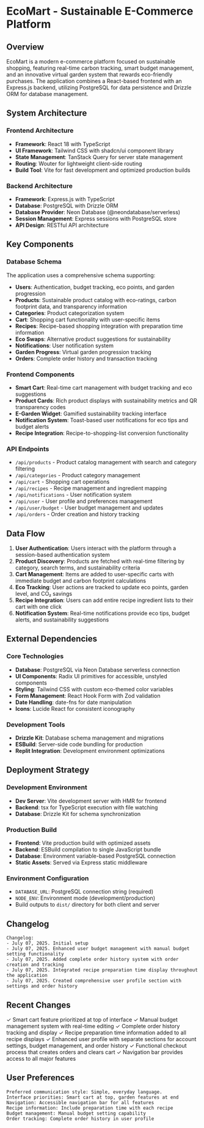 # EcoMart - Sustainable E-Commerce Platform

## Overview

EcoMart is a modern e-commerce platform focused on sustainable shopping, featuring real-time carbon tracking, smart budget management, and an innovative virtual garden system that rewards eco-friendly purchases. The application combines a React-based frontend with an Express.js backend, utilizing PostgreSQL for data persistence and Drizzle ORM for database management.

## System Architecture

### Frontend Architecture
- **Framework**: React 18 with TypeScript
- **UI Framework**: Tailwind CSS with shadcn/ui component library
- **State Management**: TanStack Query for server state management
- **Routing**: Wouter for lightweight client-side routing
- **Build Tool**: Vite for fast development and optimized production builds

### Backend Architecture
- **Framework**: Express.js with TypeScript
- **Database**: PostgreSQL with Drizzle ORM
- **Database Provider**: Neon Database (@neondatabase/serverless)
- **Session Management**: Express sessions with PostgreSQL store
- **API Design**: RESTful API architecture

## Key Components

### Database Schema
The application uses a comprehensive schema supporting:
- **Users**: Authentication, budget tracking, eco points, and garden progression
- **Products**: Sustainable product catalog with eco-ratings, carbon footprint data, and transparency information
- **Categories**: Product categorization system
- **Cart**: Shopping cart functionality with user-specific items
- **Recipes**: Recipe-based shopping integration with preparation time information
- **Eco Swaps**: Alternative product suggestions for sustainability
- **Notifications**: User notification system
- **Garden Progress**: Virtual garden progression tracking
- **Orders**: Complete order history and transaction tracking

### Frontend Components
- **Smart Cart**: Real-time cart management with budget tracking and eco suggestions
- **Product Cards**: Rich product displays with sustainability metrics and QR transparency codes
- **E-Garden Widget**: Gamified sustainability tracking interface
- **Notification System**: Toast-based user notifications for eco tips and budget alerts
- **Recipe Integration**: Recipe-to-shopping-list conversion functionality

### API Endpoints
- `/api/products` - Product catalog management with search and category filtering
- `/api/categories` - Product category management
- `/api/cart` - Shopping cart operations
- `/api/recipes` - Recipe management and ingredient mapping
- `/api/notifications` - User notification system
- `/api/user` - User profile and preferences management
- `/api/user/budget` - User budget management and updates
- `/api/orders` - Order creation and history tracking

## Data Flow

1. **User Authentication**: Users interact with the platform through a session-based authentication system
2. **Product Discovery**: Products are fetched with real-time filtering by category, search terms, and sustainability criteria
3. **Cart Management**: Items are added to user-specific carts with immediate budget and carbon footprint calculations
4. **Eco Tracking**: User actions are tracked to update eco points, garden level, and CO₂ savings
5. **Recipe Integration**: Users can add entire recipe ingredient lists to their cart with one click
6. **Notification System**: Real-time notifications provide eco tips, budget alerts, and sustainability suggestions

## External Dependencies

### Core Technologies
- **Database**: PostgreSQL via Neon Database serverless connection
- **UI Components**: Radix UI primitives for accessible, unstyled components
- **Styling**: Tailwind CSS with custom eco-themed color variables
- **Form Management**: React Hook Form with Zod validation
- **Date Handling**: date-fns for date manipulation
- **Icons**: Lucide React for consistent iconography

### Development Tools
- **Drizzle Kit**: Database schema management and migrations
- **ESBuild**: Server-side code bundling for production
- **Replit Integration**: Development environment optimizations

## Deployment Strategy

### Development Environment
- **Dev Server**: Vite development server with HMR for frontend
- **Backend**: tsx for TypeScript execution with file watching
- **Database**: Drizzle Kit for schema synchronization

### Production Build
- **Frontend**: Vite production build with optimized assets
- **Backend**: ESBuild compilation to single JavaScript bundle
- **Database**: Environment variable-based PostgreSQL connection
- **Static Assets**: Served via Express static middleware

### Environment Configuration
- `DATABASE_URL`: PostgreSQL connection string (required)
- `NODE_ENV`: Environment mode (development/production)
- Build outputs to `dist/` directory for both client and server

## Changelog

```
Changelog:
- July 07, 2025. Initial setup
- July 07, 2025. Enhanced user budget management with manual budget setting functionality
- July 07, 2025. Added complete order history system with order creation and tracking
- July 07, 2025. Integrated recipe preparation time display throughout the application
- July 07, 2025. Created comprehensive user profile section with settings and order history
```

## Recent Changes

✓ Smart cart feature prioritized at top of interface
✓ Manual budget management system with real-time editing
✓ Complete order history tracking and display
✓ Recipe preparation time information added to all recipe displays
✓ Enhanced user profile with separate sections for account settings, budget management, and order history
✓ Functional checkout process that creates orders and clears cart
✓ Navigation bar provides access to all major features

## User Preferences

```
Preferred communication style: Simple, everyday language.
Interface priorities: Smart cart at top, garden features at end
Navigation: Accessible navigation bar for all features
Recipe information: Include preparation time with each recipe
Budget management: Manual budget setting capability
Order tracking: Complete order history in user profile
```